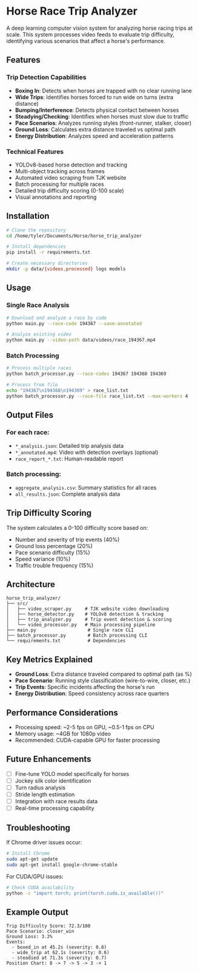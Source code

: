 # Horse Race Trip Analyzer

A deep learning computer vision system for analyzing horse racing trips at scale. This system processes video feeds to evaluate trip difficulty, identifying various scenarios that affect a horse's performance.

## Features

### Trip Detection Capabilities
- **Boxing In**: Detects when horses are trapped with no clear running lane
- **Wide Trips**: Identifies horses forced to run wide on turns (extra distance)
- **Bumping/Interference**: Detects physical contact between horses
- **Steadying/Checking**: Identifies when horses must slow due to traffic
- **Pace Scenarios**: Analyzes running styles (front-runner, stalker, closer)
- **Ground Loss**: Calculates extra distance traveled vs optimal path
- **Energy Distribution**: Analyzes speed and acceleration patterns

### Technical Features
- YOLOv8-based horse detection and tracking
- Multi-object tracking across frames
- Automated video scraping from TJK website
- Batch processing for multiple races
- Detailed trip difficulty scoring (0-100 scale)
- Visual annotations and reporting

## Installation

```bash
# Clone the repository
cd /home/tyler/Documents/Horse/horse_trip_analyzer

# Install dependencies
pip install -r requirements.txt

# Create necessary directories
mkdir -p data/{videos,processed} logs models
```

## Usage

### Single Race Analysis

```bash
# Download and analyze a race by code
python main.py --race-code 194367 --save-annotated

# Analyze existing video
python main.py --video-path data/videos/race_194367.mp4
```

### Batch Processing

```bash
# Process multiple races
python batch_processor.py --race-codes 194367 194368 194369

# Process from file
echo "194367\n194368\n194369" > race_list.txt
python batch_processor.py --race-file race_list.txt --max-workers 4
```

## Output Files

### For each race:
- `*_analysis.json`: Detailed trip analysis data
- `*_annotated.mp4`: Video with detection overlays (optional)
- `race_report_*.txt`: Human-readable report

### Batch processing:
- `aggregate_analysis.csv`: Summary statistics for all races
- `all_results.json`: Complete analysis data

## Trip Difficulty Scoring

The system calculates a 0-100 difficulty score based on:
- Number and severity of trip events (40%)
- Ground loss percentage (20%)
- Pace scenario difficulty (15%)
- Speed variance (10%)
- Traffic trouble frequency (15%)

## Architecture

```
horse_trip_analyzer/
├── src/
│   ├── video_scraper.py     # TJK website video downloading
│   ├── horse_detector.py    # YOLOv8 detection & tracking
│   ├── trip_analyzer.py     # Trip event detection & scoring
│   └── video_processor.py   # Main processing pipeline
├── main.py                   # Single race CLI
├── batch_processor.py        # Batch processing CLI
└── requirements.txt          # Dependencies
```

## Key Metrics Explained

- **Ground Loss**: Extra distance traveled compared to optimal path (as %)
- **Pace Scenario**: Running style classification (wire-to-wire, closer, etc.)
- **Trip Events**: Specific incidents affecting the horse's run
- **Energy Distribution**: Speed consistency across race quarters

## Performance Considerations

- Processing speed: ~2-5 fps on GPU, ~0.5-1 fps on CPU
- Memory usage: ~4GB for 1080p video
- Recommended: CUDA-capable GPU for faster processing

## Future Enhancements

- [ ] Fine-tune YOLO model specifically for horses
- [ ] Jockey silk color identification
- [ ] Turn radius analysis
- [ ] Stride length estimation
- [ ] Integration with race results data
- [ ] Real-time processing capability

## Troubleshooting

If Chrome driver issues occur:
```bash
# Install Chrome
sudo apt-get update
sudo apt-get install google-chrome-stable
```

For CUDA/GPU issues:
```bash
# Check CUDA availability
python -c "import torch; print(torch.cuda.is_available())"
```

## Example Output

```
Trip Difficulty Score: 72.3/100
Pace Scenario: closer_win
Ground Loss: 3.2%
Events:
  - boxed_in at 45.2s (severity: 0.8)
  - wide_trip at 62.1s (severity: 0.6)
  - steadied at 71.3s (severity: 0.7)
Position Chart: 8 -> 7 -> 5 -> 3 -> 1
```